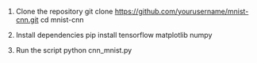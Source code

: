 1. Clone the repository
   git clone https://github.com/yourusername/mnist-cnn.git
cd mnist-cnn

2. Install dependencies
  pip install tensorflow matplotlib numpy

  
3. Run the script
   python cnn_mnist.py
